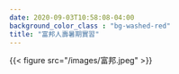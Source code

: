 ```yaml
---
date: 2020-09-03T10:58:08-04:00
background_color_class : "bg-washed-red"
title: "富邦人壽暑期實習"
---
```

{{< figure src="/images/富邦.jpeg" >}}
